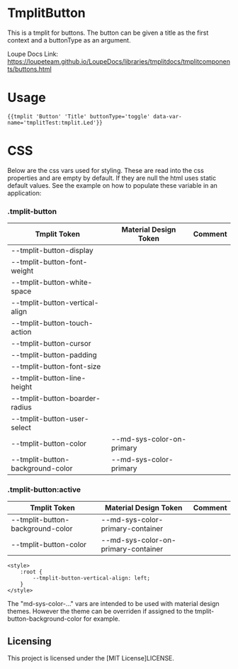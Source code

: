 # TmplitButton

This is a tmplit for buttons. The button can be given a title as the first context and a buttonType as an argument.

Loupe Docs Link: https://loupeteam.github.io/LoupeDocs/libraries/tmplitdocs/tmplitcomponents/buttons.html

# Usage

```
{{tmplit 'Button' 'Title' buttonType='toggle' data-var-name='tmplitTest:tmplit.Led'}}
```

# CSS

Below are the css vars used for styling. These are read into the css properties and are empty by default. If they are null the html uses static default values. See the example on how to populate these variable in an application:

### .tmplit-button
| Tmplit Token | Material Design Token | Comment |
| ------------ | --------------------- | ------- |
| --tmplit-button-display |||
| --tmplit-button-font-weight |||
| --tmplit-button-white-space |||
| --tmplit-button-vertical-align |||
| --tmplit-button-touch-action |||
| --tmplit-button-cursor |||
| --tmplit-button-padding |||
| --tmplit-button-font-size |||
| --tmplit-button-line-height |||
| --tmplit-button-boarder-radius |||
| --tmplit-button-user-select |||
| --tmplit-button-color | --md-sys-color-on-primary ||
| --tmplit-button-background-color | --md-sys-color-primary ||

### .tmplit-button:active
| Tmplit Token | Material Design Token | Comment |
| ------------ | --------------------- | ------- |
| --tmplit-button-background-color | --md-sys-color-primary-container ||
| --tmplit-button-color | --md-sys-color-on-primary-container ||

```
<style>
    :root {
        --tmplit-button-vertical-align: left;
    }
</style>
```

The "md-sys-color-..." vars are intended to be used with material design themes. However the theme can be overriden if assigned to the tmplit-button-background-color for example.

## Licensing

This project is licensed under the [MIT License]LICENSE.
